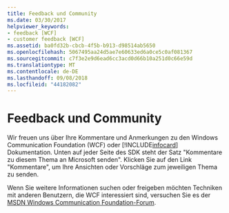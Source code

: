 ```yaml
---
title: Feedback und Community
ms.date: 03/30/2017
helpviewer_keywords:
- feedback [WCF]
- customer feedback [WCF]
ms.assetid: ba0fd32b-cbcb-4f5b-b913-d98514ab5650
ms.openlocfilehash: 5067495aa24d5ae7e60633ed6a0ce5c0af081367
ms.sourcegitcommit: c7f3e2e9d6ead6cc3acd0d66b10a251d0c66e59d
ms.translationtype: MT
ms.contentlocale: de-DE
ms.lasthandoff: 09/08/2018
ms.locfileid: "44182082"
---
```

# <a name="feedback-and-community"></a>Feedback und Community
Wir freuen uns über Ihre Kommentare und Anmerkungen zu den Windows Communication Foundation (WCF) oder [!INCLUDE[infocard](../../../includes/infocard-md.md)] Dokumentation. Unten auf jeder Seite des SDK steht der Satz "Kommentare zu diesem Thema an Microsoft senden". Klicken Sie auf den Link "Kommentare", um Ihre Ansichten oder Vorschläge zum jeweiligen Thema zu senden.  
  
 Wenn Sie weitere Informationen suchen oder freigeben möchten Techniken mit anderen Benutzern, die WCF interessiert sind, versuchen Sie es der [MSDN Windows Communication Foundation-Forum](https://go.microsoft.com/fwlink/?LinkId=186463).
